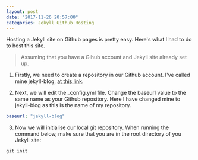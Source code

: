 ```yaml
---
layout: post
date: "2017-11-26 20:57:00"
categories: Jekyll Github Hosting
---
```


Hosting a Jekyll site on Github pages is pretty easy. Here's what I had to do to host this site.

> Assuming that you have a Gihub account and Jekyll site already set up.

1. Firstly, we need to create a repository in our Github account. I've called mine jekyll-blog, [at this link](https://github.com/geejay81/jekyll-blog).

2. Next, we will edit the _config.yml file. Change the baseurl value to the same name as your Github repository. Here I have changed mine to jekyll-blog as this is the name of my repository.

``` yaml
baseurl: "jekyll-blog"
```
3. Now we will initialise our local git repository. When running the command below, make sure that you are in the root directory of you Jekyll site:

``` git
git init
```